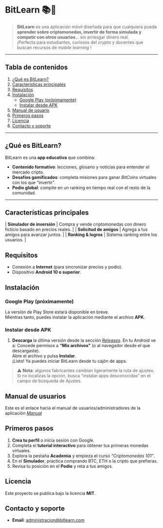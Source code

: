 # BitLearn 📚💱

> **BitLearn** es una aplicación móvil diseñada para que cualquiera pueda **aprender sobre criptomonedas, invertir de forma simulada y competir con otros usuarios**… sin arriesgar dinero real.  
> ¡Perfecta para estudiantes, curiosos del _crypto_ y docentes que buscan recursos de _mobile learning_ !

---

## Tabla de contenidos

1. [¿Qué es BitLearn?](#qué-es-bitlearn)
2. [Características principales](#características-principales)
3. [Requisitos](#requisitos)
4. [Instalación](#instalación)
   - [Google Play (próximamente)](#google-play-próximamente)
   - [Instalar desde APK](#instalar-desde-apk)
5. [Manual de usuario](#manual-de-usuario)
6. [Primeros pasos](#primeros-pasos)
7. [Licencia](#licencia)
8. [Contacto y soporte](#contacto-y-soporte)

---

## ¿Qué es BitLearn?

BitLearn es una **app educativa** que combina:

* **Contenido formativo**: lecciones, glosario y noticias para entender el mercado cripto.  
* **Desafíos gamificados**: completa misiones para ganar _BitCoins_ virtuales con los que “invertir”.  
* **Podio global**: compite en un ranking en tiempo real con el resto de la comunidad.

---

## Características principales

| **Simulador de inversión** | Compra y vende criptomonedas con dinero ficticio basado en precios reales. |
| **Solicitud de amigos** | Agrega a tus amigos para avanzar juntos. |
| **Ranking & logros** | Sistema ranking entre los usuarios. |

## Requisitos

* Conexión a **Internet** (para sincronizar precios y podio).  
* Dispositivo **Android 10 o superior**.

## Instalación

### Google Play (próximamente)

La versión de Play Store estará disponible en breve.  
Mientras tanto, puedes instalar la aplicación mediante el archivo **APK**.

### Instalar desde APK

1. **Descarga** la última versión desde la sección [_Releases_](https://github.com/PedroOG21/BitLearn/tree/main/Release).
    En tu Android ve a:
         Concede permisos a **“Mis archivos”** (o al navegador desde el que descargaste).  
         Abre el archivo y pulsa **Instalar**.  
         ¡Listo! Ya puedes iniciar BitLearn desde tu cajón de apps.

> ⚠️ **Nota**: algunos fabricantes cambian ligeramente la ruta de ajustes.  
> Si no localizas la opción, busca “instalar apps desconocidas” en el campo de búsqueda de Ajustes.

## Manual de usuarios
Este es el enlace hacia el manual de usuarios/administradores de la aplicación [_Manual_](https://drive.google.com/file/d/1tLE-_GvxVNV04aX1Qx4UmBL6l_hDw86d/view?usp=drive_link)

## Primeros pasos

1. **Crea tu perfil** o inicia sesión con Google.  
2. Completa el **tutorial interactivo** para obtener tus primeras monedas virtuales.  
3. Explora la pestaña **Academia** y empieza el curso _“Criptomonedas 101”_.  
4. En el **Simulador**, practica comprando BTC, ETH o la cripto que prefieras.  
5. Revisa tu posición en el **Podio** y reta a tus amigos.

## Licencia

Este proyecto se publica bajo la licencia **MIT**.  

## Contacto y soporte

* **Email**: administracion@bitlearn.com 
